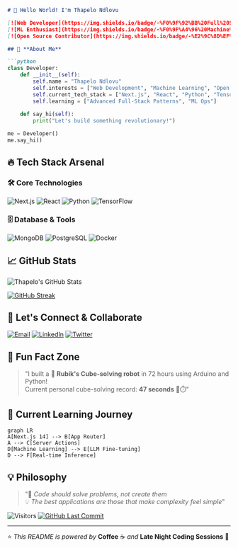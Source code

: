 

```markdown
# 👋 Hello World! I'm Thapelo Ndlovu

[![Web Developer](https://img.shields.io/badge/-%F0%9F%92%BB%20Full%20Stack%20Developer-8A2BE2)](https://github.com/Heisenburg-z)
[![ML Enthusiast](https://img.shields.io/badge/-%F0%9F%A4%96%20Machine%20Learning-00BFFF)](https://github.com/Heisenburg-z)
[![Open Source Contributor](https://img.shields.io/badge/-%E2%9C%8D%EF%B8%8F%20Open%20Source-32CD32)](https://github.com/Heisenburg-z)

## 🚀 **About Me**

```python
class Developer:
    def __init__(self):
        self.name = "Thapelo Ndlovu"
        self.interests = ["Web Development", "Machine Learning", "Open Source"]
        self.current_tech_stack = ["Next.js", "React", "Python", "TensorFlow"]
        self.learning = ["Advanced Full-Stack Patterns", "ML Ops"]
        
    def say_hi(self):
        print("Let's build something revolutionary!")

me = Developer()
me.say_hi()
```

## 🔥 **Tech Stack Arsenal**

### 🛠️ **Core Technologies**
![Next.js](https://img.shields.io/badge/Next.js-000000?style=for-the-badge&logo=next.js&logoColor=white)
![React](https://img.shields.io/badge/React-61DAFB?style=for-the-badge&logo=react&logoColor=black)
![Python](https://img.shields.io/badge/Python-3776AB?style=for-the-badge&logo=python&logoColor=white)
![TensorFlow](https://img.shields.io/badge/TensorFlow-FF6F00?style=for-the-badge&logo=tensorflow&logoColor=white)

### 🗄️ **Database & Tools**
![MongoDB](https://img.shields.io/badge/MongoDB-47A248?style=for-the-badge&logo=mongodb&logoColor=white)
![PostgreSQL](https://img.shields.io/badge/PostgreSQL-4169E1?style=for-the-badge&logo=postgresql&logoColor=white)
![Docker](https://img.shields.io/badge/Docker-2496ED?style=for-the-badge&logo=docker&logoColor=white)

## 📈 **GitHub Stats**
![Thapelo's GitHub Stats](https://github-readme-stats.vercel.app/api?username=Heisenburg-z&show_icons=true&theme=radical&hide_title=true)

[![GitHub Streak](https://streak-stats.demolab.com/?user=Heisenburg-z&theme=radical)](https://git.io/streak-stats)

## 🤝 **Let's Connect & Collaborate**

[![Email](https://img.shields.io/badge/-📧%20Email%20Me-EA4335?style=flat-square&logo=gmail&logoColor=white)](mailto:thapelondlovu74@gmail.com)
[![LinkedIn](https://img.shields.io/badge/-👔%20LinkedIn-0A66C2?style=flat-square&logo=linkedin&logoColor=white)](https://linkedin.com/in/ThapeloNdlovu)
[![Twitter](https://img.shields.io/badge/-🐦%20Twitter%20(Coming%20Soon)-1DA1F2?style=flat-square&logo=twitter&logoColor=white)]()

## 🤯 **Fun Fact Zone**
> "I built a 🤖 **Rubik's Cube-solving robot** in 72 hours using Arduino and Python!  
> Current personal cube-solving record: **47 seconds** 🏻⏱️"

## 🧩 **Current Learning Journey**
```mermaid
graph LR
A[Next.js 14] --> B[App Router]
A --> C[Server Actions]
D[Machine Learning] --> E[LLM Fine-tuning]
D --> F[Real-time Inference]
```

## 💡 **Philosophy**
> "🚀 *Code should solve problems, not create them*  
> 💡 *The best applications are those that make complexity feel simple*"

![Visitors](https://komarev.com/ghpvc/?username=Heisenburg-z&color=dc143c&style=flat-square&label=PROFILE+VIEWS)
[![GitHub Last Commit](https://img.shields.io/github/last-commit/Heisenburg-z/Heisenburg-z?color=9E7BB5&label=LAST%20UPDATE&style=flat-square)]()

---

⭐ *This README is powered by* **Coffee** ☕ *and* **Late Night Coding Sessions** 🌙  
```
